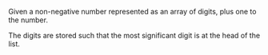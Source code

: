 Given a non-negative number represented as an array of digits,
plus one to the number.

The digits are stored such that the most significant
digit is at the head of the list.